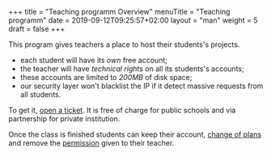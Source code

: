 +++
title = "Teaching programm Overview"
menuTitle = "Teaching programm"
date = 2019-09-12T09:25:57+02:00
layout = "man"
weight = 5
draft = false
+++

This program gives teachers a place to host their students's projects.

- each student will have its _own_ free account;
- the teacher will have _technical rights_ on all its students's accounts;
- these accounts are limited to _200MB_ of disk space;
- our security layer won't blacklist the IP if it detect massive requests from all students.

To get it, [open a ticket](https://admin.alwaysdata.com/support/add/). It is free of charge for public schools and via partnership for private institution.


Once the class is finished students can keep their account, [change of plans]() and remove the [permission]() given to their teacher.
